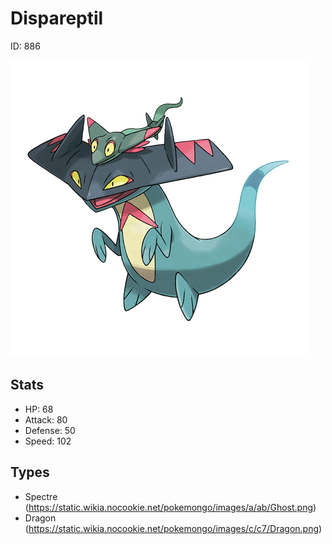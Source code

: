 # Dispareptil


ID: 886

![](https://raw.githubusercontent.com/PokeAPI/sprites/master/sprites/pokemon/other/official-artwork/886.png "Dispareptil")

## Stats


 - HP: 68
 - Attack: 80
 - Defense: 50
 - Speed: 102

## Types


 - Spectre (https://static.wikia.nocookie.net/pokemongo/images/a/ab/Ghost.png)
 - Dragon (https://static.wikia.nocookie.net/pokemongo/images/c/c7/Dragon.png)
